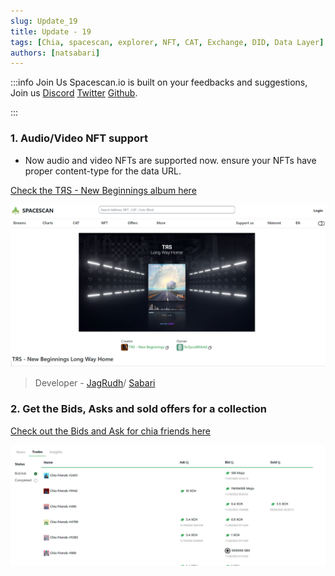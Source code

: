 ```yaml
---
slug: Update_19
title: Update - 19
tags: [Chia, spacescan, explorer, NFT, CAT, Exchange, DID, Data Layer]
authors: [natsabari]
---
```

:::info Join Us
Spacescan.io is built on your feedbacks and suggestions, Join us [Discord](https://discord.gg/Bb4sj3Bg9P)  [Twitter](https://twitter.com/spacescan_io) [Github](https://github.com/spacescan-io).

:::
### 1. Audio/Video NFT support
- Now audio and video NFTs are supported now. ensure your NFTs have proper content-type for the data URL.

[Check the TЯS - New Beginnings album here](https://www.spacescan.io/collection/col1ztkm6d2ryqan0dery5jde78gdt0jlxu508vkx32ykdv0cuht7r6spfurdc)

  ![video](./video.png)

  > Developer - [JagRudh](https://twitter.com/JagRudhChia)/ [Sabari](https://twitter.com/natsabari)

  ### 2. Get the Bids, Asks and sold offers for a collection

  [Check out the Bids and Ask for chia friends here](https://www.spacescan.io/collection/Chia_Friends/trades)

![col_offers](./col_offers.png)